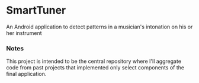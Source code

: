# SmartTuner
An Android application to detect patterns in a musician's intonation on his or her instrument

### Notes
This project is intended to be the central repository where I'll aggregate code from past projects that implemented only select components of the final application.
